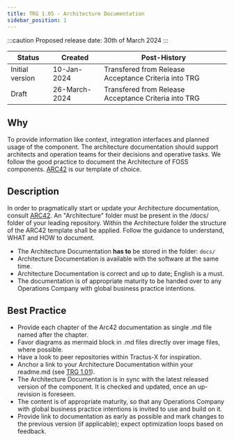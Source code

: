 ```yaml
---
title: TRG 1.05 - Architecture Documentation
sidebar_position: 1
---
```


:::caution
Proposed release date: 30th of March 2024
:::

| Status     | Created      | Post-History                           |
|------------|--------------|----------------------------------------|
| Initial version  | 10-Jan-2024  | Transfered from Release Acceptance Criteria into TRG|
| Draft | 26-March-2024  | Transfered from Release Acceptance Criteria into TRG|

## Why

To provide information like context, integration interfaces and planned usage of the component. The architecture documentation should support architects and operation teams for their decisions and operative tasks. We follow the good practice to document the Architecture of FOSS components. [ARC42](https://arc42.org/) is our template of choice.

## Description

In order to pragmatically start or update your Architecture documentation, consult [ARC42](https://arc42.org/). An "Architecture" folder must be present in the /docs/ folder of your leading repository. Within the Architecture folder the structure of the ARC42 template shall be applied. Follow the guidance to understand, WHAT and HOW to document.

- The Architecture Documentation **has to** be stored in the folder: ```docs/```
- Architecture Documentation is available with the software at the same time.
- Architecture Documentation is correct and up to date; English is a must.
- The documentation is of appropriate maturity to be handed over to any Operations Company with global business practice intentions.

## Best Practice

- Provide each chapter of the Arc42 documentation as single .md file named after the chapter.
- Favor diagrams as mermaid block in .md files directly over image files, where possible.
- Have a look to peer repositories within Tractus-X for inspiration.
- Anchor a link to your Architecture Documentation within your readme.md (see [TRG 1.01](https://eclipse-tractusx.github.io/docs/release/trg-1/trg-1-1)).
- The Architecture Documentation is in sync with the latest released version of the component. It is checked and updated, once an up-revision is foreseen.
- The content is of appropriate maturity, so that any Operations Company with global business practice intentions is invited to use and build on it.
- Provide link to documentation as early as possible and mark changes to the previous version (if applicable); expect optimization loops based on feedback.
